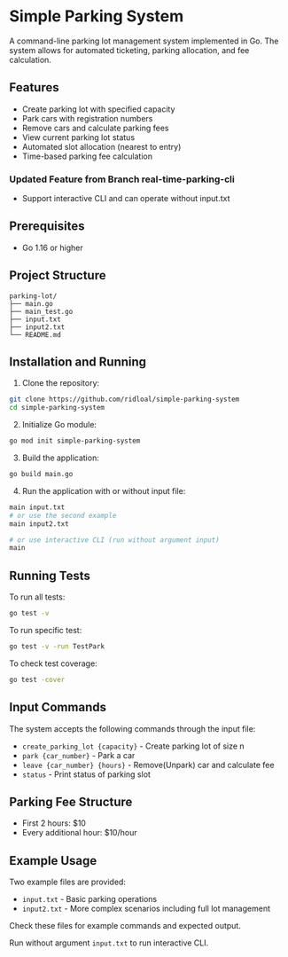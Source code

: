 # Simple Parking System

A command-line parking lot management system implemented in Go. The system allows for automated ticketing, parking allocation, and fee calculation.

## Features

- Create parking lot with specified capacity
- Park cars with registration numbers
- Remove cars and calculate parking fees
- View current parking lot status
- Automated slot allocation (nearest to entry)
- Time-based parking fee calculation

### Updated Feature from Branch real-time-parking-cli

- Support interactive CLI and can operate without input.txt

## Prerequisites

- Go 1.16 or higher

## Project Structure

```
parking-lot/
├── main.go
├── main_test.go
├── input.txt
├── input2.txt
└── README.md
```

## Installation and Running

1. Clone the repository:
```bash
git clone https://github.com/ridloal/simple-parking-system
cd simple-parking-system
```

2. Initialize Go module:
```bash
go mod init simple-parking-system
```

3. Build the application:
```bash
go build main.go
```

4. Run the application with or without input file:
```bash
main input.txt
# or use the second example
main input2.txt

# or use interactive CLI (run without argument input)
main
```

## Running Tests

To run all tests:
```bash
go test -v
```

To run specific test:
```bash
go test -v -run TestPark
```

To check test coverage:
```bash
go test -cover
```

## Input Commands

The system accepts the following commands through the input file:

- `create_parking_lot {capacity}` - Create parking lot of size n
- `park {car_number}` - Park a car
- `leave {car_number} {hours}` - Remove(Unpark) car and calculate fee
- `status` - Print status of parking slot

## Parking Fee Structure

- First 2 hours: $10
- Every additional hour: $10/hour

## Example Usage

Two example files are provided:
- `input.txt` - Basic parking operations
- `input2.txt` - More complex scenarios including full lot management

Check these files for example commands and expected output.

Run without argument `input.txt` to run interactive CLI.